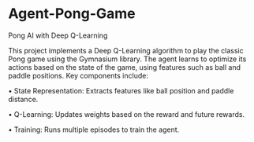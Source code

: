 # Agent-Pong-Game

Pong AI with Deep Q-Learning

This project implements a Deep Q-Learning algorithm to play the classic Pong game using the Gymnasium library. The agent learns to optimize its actions based on the state of the game, using features such as ball and paddle positions. Key components include:

•  State Representation: Extracts features like ball position and paddle distance.

•  Q-Learning: Updates weights based on the reward and future rewards.

•  Training: Runs multiple episodes to train the agent.
